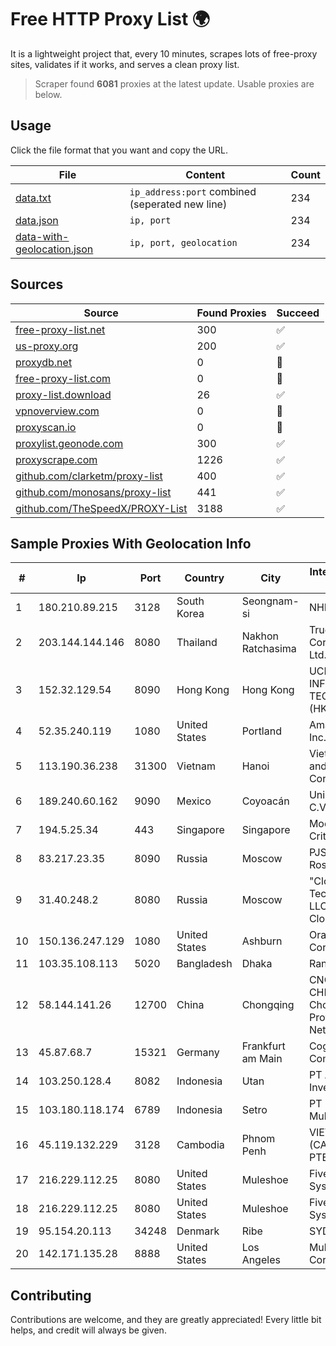 
# Free HTTP Proxy List 🌍

It is a lightweight project that, every 10 minutes, scrapes lots of free-proxy sites, validates if it works, and serves a clean proxy list.


> Scraper found **6081** proxies at the latest update. Usable proxies are below.

## Usage

Click the file format that you want and copy the URL.


|File|Content|Count|
|----|-------|-----|
|[data.txt](https://raw.githubusercontent.com/themiralay/Proxy-List-World/master/data.txt)|`ip_address:port` combined (seperated new line)|234|
|[data.json](https://raw.githubusercontent.com/themiralay/Proxy-List-World/master/data.json)|`ip, port`|234|
|[data-with-geolocation.json](https://raw.githubusercontent.com/themiralay/Proxy-List-World/master/data-with-geolocation.json)|`ip, port, geolocation`|234|

## Sources

|Source|Found Proxies|Succeed|
|------|-------------|-------|
|[free-proxy-list.net](https://free-proxy-list.net)|300|✅|
|[us-proxy.org](https://www.us-proxy.org)|200|✅|
|[proxydb.net](http://proxydb.net)|0|🚫|
|[free-proxy-list.com](https://free-proxy-list.com/?page=&port=&type%5B%5D=http&type%5B%5D=https&up_time=0&search=Search)|0|🚫|
|[proxy-list.download](https://www.proxy-list.download/HTTP)|26|✅|
|[vpnoverview.com](https://vpnoverview.com/privacy/anonymous-browsing/free-proxy-servers)|0|🚫|
|[proxyscan.io](https://www.proxyscan.io)|0|🚫|
|[proxylist.geonode.com](https://proxylist.geonode.com/api/proxy-list?limit=300&page=1&sort_by=lastChecked&sort_type=desc&protocols=http,https)|300|✅|
|[proxyscrape.com](https://api.proxyscrape.com/v2/?request=displayproxies&protocol=http&timeout=10000&country=all&ssl=all&anonymity=all)|1226|✅|
|[github.com/clarketm/proxy-list](https://raw.githubusercontent.com/clarketm/proxy-list/master/proxy-list-raw.txt)|400|✅|
|[github.com/monosans/proxy-list](https://raw.githubusercontent.com/monosans/proxy-list/main/proxies/http.txt)|441|✅|
|[github.com/TheSpeedX/PROXY-List](https://raw.githubusercontent.com/TheSpeedX/PROXY-List/master/http.txt)|3188|✅|


## Sample Proxies With Geolocation Info

|#|Ip|Port|Country|City|Internet Service Provider|
|-|--|----|-------|----|-------------------------|
|1|180.210.89.215|3128|South Korea|Seongnam-si|NHNCLOUD|
|2|203.144.144.146|8080|Thailand|Nakhon Ratchasima|True Internet Corporation CO. Ltd.|
|3|152.32.129.54|8090|Hong Kong|Hong Kong|UCLOUD INFORMATION TECHNOLOGY (HK) LIMITED|
|4|52.35.240.119|1080|United States|Portland|Amazon.com, Inc.|
|5|113.190.36.238|31300|Vietnam|Hanoi|VietNam Post and Telecom Corporation|
|6|189.240.60.162|9090|Mexico|Coyoacán|Uninet S.A. de C.V.|
|7|194.5.25.34|443|Singapore|Singapore|Mod Mission Critical LLC|
|8|83.217.23.35|8090|Russia|Moscow|PJSC Rostelecom|
|9|31.40.248.2|8080|Russia|Moscow|"Cloud Technologies" LLC trading as Cloud.ru|
|10|150.136.247.129|1080|United States|Ashburn|Oracle Corporation|
|11|103.35.108.113|5020|Bangladesh|Dhaka|Ranks ITT|
|12|58.144.141.26|12700|China|Chongqing|CNC Group CHINA169 Chongqing Province Network|
|13|45.87.68.7|15321|Germany|Frankfurt am Main|Cogent Communications|
|14|103.250.128.4|8082|Indonesia|Utan|PT Asri Global Investama|
|15|103.180.118.174|6789|Indonesia|Setro|PT Persada Data Multimedia|
|16|45.119.132.229|3128|Cambodia|Phnom Penh|VIETTEL (CAMBODIA) PTE., LTD|
|17|216.229.112.25|8080|United States|Muleshoe|Five Area Systems, LLC|
|18|216.229.112.25|8080|United States|Muleshoe|Five Area Systems, LLC|
|19|95.154.20.113|34248|Denmark|Ribe|SYD ENERGI|
|20|142.171.135.28|8888|United States|Los Angeles|Multacom Corporation|



## Contributing

Contributions are welcome, and they are greatly appreciated! Every
little bit helps, and credit will always be given.

